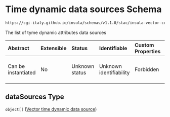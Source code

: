 # Time dynamic data sources Schema

```txt
https://cgi-italy.github.io/insula/schemas/v1.1.0/stac/insula-vector-collection-time-dynamic-data.schema.json#/properties/dataSources
```

The list of tyme dynamic attributes data sources

| Abstract            | Extensible | Status         | Identifiable            | Custom Properties | Additional Properties | Access Restrictions | Defined In                                                                                                                                             |
| :------------------ | :--------- | :------------- | :---------------------- | :---------------- | :-------------------- | :------------------ | :----------------------------------------------------------------------------------------------------------------------------------------------------- |
| Can be instantiated | No         | Unknown status | Unknown identifiability | Forbidden         | Allowed               | none                | [insula-vector-collection-time-dynamic-data.schema.json\*](schemas/stac/insula-vector-collection-time-dynamic-data.schema.json) |

## dataSources Type

`object[]` ([Vector time dynamic data source](insula-vector-collection-time-dynamic-data-defs-vector-time-dynamic-data-source.md))
